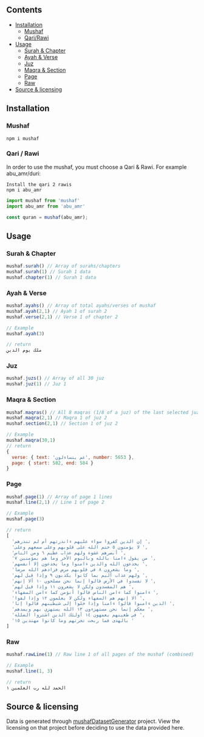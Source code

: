 ## Contents

- [Installation](#installation)
  - [Mushaf](#mushaf)
  - [Qari/Rawi](#qari--rawi)
- [Usage](#usage)
	 - [Surah & Chapter ](#surah--chapter)
	 -  [Ayah & Verse](#ayah--verse)
	 - [Juz](#juz)
	 - [Maqra & Section](#maqra--section)
	 - [Page](#page)
	 - [Raw](#raw)
- [Source & licensing](#raw)



## Installation

### Mushaf

```shell 
npm i mushaf
```

### Qari / Rawi

In order to use the mushaf, you must choose a Qari & Rawi. For example abu_amr/duri:

```shell 
Install the qari 2 rawis
npm i abu_amr
```

```js
import mushaf from 'mushaf'
import abu_amr from 'abu_amr'

const quran = mushaf(abu_amr);
```

## Usage

###  Surah & Chapter

```js
mushaf.surah() // Array of surahs/chapters
mushaf.surah(1) // Surah 1 data
mushaf.chapter(1) // Surah 1 data
```

###  Ayah & Verse
```js
mushaf.ayahs() // Array of total ayahs/verses of mushaf
mushaf.ayah(2,1) // Ayah 1 of surah 2
mushaf.verse(2,1) // Verse 1 of chapter 2
```
```js
// Example
mushaf.ayah(3)

// return
ملك يوم الدينِ
```

###  Juz
```js
mushaf.juzs() // Array of all 30 juz
mushaf.juz(1) // Juz 1
```

###  Maqra & Section
```js
mushaf.maqras() // All 8 maqras (1/8 of a juz) of the last selected juz (or 1 by default)
mushaf.maqra(2,1) // Maqra 1 of juz 2
mushaf.section(2,1) // Section 1 of juz 2
```
```js
// Example
mushaf.maqra(30,1)
// return
{
  verse: { text: 'عم يتساءلون', number: 5653 },
  page: { start: 582, end: 584 }
}
```

###  Page
```js
mushaf.page(1) // Array of page 1 lines
mushaf.line(2,1) // Line 1 of page 2
```
```js
// Example
mushaf.page(3)

// return
[
  'إن الذين كفروا سواء عليهم ءانذرتهم أم لم تنذرهم ',
  'لا يؤمنون ٥ ختم الله على قلوبهم وعلى سمعهم وعلى ',
  'أبصرهم غشوة ولهم عذاب عظيم ٦ ومن الناس ',
  'من يقول ءامنا بالله وباليوم الأخر وما هم بمؤمنين ٧ ',
  'يخدعون الله والذين ءامنوا وما يخدعون إلا أنفسهم ',
  'وما يشعرون ٨ في قلوبهم مرض فزادهم الله مرضا ',
  'ولهم عذاب أليم بما كانوا يكذبون ٩ وإذا قيل لهم ',
  'لا تفسدوا في الأرض قالوا إنما نحن مصلحون ١٠ ألا إنهم ',
  'هم المفسدون ولكن لا يشعرون ١١ وإذا قيل لهم ',
  'ءامنوا كما ءامن الناس قالوا أنؤمن كما ءامن السفهاء ',
  'الا إنهم هم السفهاء ولكن لا يعلمون ١٢ وإذا لقوا ',
  'الذين ءامنوا قالوا ءامنا وإذا خلوا إلى شيطينهم قالوا إنا ',
  'معكم إنما نحن مستهزءون ١٣ الله يستهزي بهم ويمدهم ',
  'في طغينهم يعمهون ١٤ أولئك الذين اشتروا الضللة ',
  'بالهدى فما ربحت تجرتهم وما كانوا مهتدين ١٥ '
]
```

###  Raw
```js
mushaf.rawLine(1) // Raw line 1 of all pages of the mushaf (combined)
```

```js
// Example 
mushaf.line(1, 3)

// return
الحمد لله رب العلمين ١
```


## Source & licensing
Data is generated through [mushafDatasetGenerator](https://github.com/saqfish/mushafDatasetGenerator) project.
View the licensing on that project before deciding to use the data provided here.
